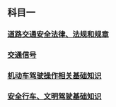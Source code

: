 ## 科目一
### [道路交通安全法律、法规和规章](道路交通安全法律、法规和规章.md)
### [交通信号](交通信号.md)
### [机动车驾驶操作相关基础知识](机动车驾驶操作相关基础知识.md)
### [安全行车、文明驾驶基础知识](安全行车、文明驾驶基础知识.md)


